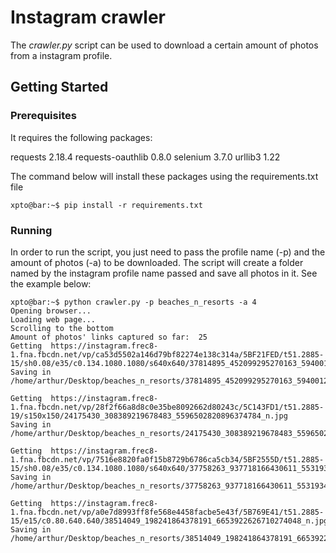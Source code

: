# Instagram crawler

The _crawler.py_ script can be used to download a certain amount of photos from a instagram profile. 

## Getting Started

### Prerequisites

It requires the following packages:

requests 2.18.4
requests-oauthlib 0.8.0
selenium 3.7.0
urllib3 1.22

The command below will install these packages using the requirements.txt file
```console
xpto@bar:~$ pip install -r requirements.txt
```
### Running

In order to run the script, you just need to pass the profile name (-p) and the amount of photos (-a)
to be downloaded. The script will create a folder named by the instagram profile name passed and save all photos in it. See the example below:

```console
xpto@bar:~$ python crawler.py -p beaches_n_resorts -a 4
Opening browser...
Loading web page...
Scrolling to the bottom
Amount of photos' links captured so far:  25
Getting  https://instagram.frec8-1.fna.fbcdn.net/vp/ca53d5502a146d79bf82274e138c314a/5BF21FED/t51.2885-15/sh0.08/e35/c0.134.1080.1080/s640x640/37814895_452099295270163_5940012359610269696_n.jpg
Saving in  /home/arthur/Desktop/beaches_n_resorts/37814895_452099295270163_5940012359610269696_n.jpg

Getting  https://instagram.frec8-1.fna.fbcdn.net/vp/28f2f66a8d8c0e35be8092662d80243c/5C143FD1/t51.2885-19/s150x150/24175430_308389219678483_5596502820896374784_n.jpg
Saving in  /home/arthur/Desktop/beaches_n_resorts/24175430_308389219678483_5596502820896374784_n.jpg

Getting  https://instagram.frec8-1.fna.fbcdn.net/vp/7516e8820fa0f15b8729b6786ca5cb34/5BF2555D/t51.2885-15/sh0.08/e35/c0.134.1080.1080/s640x640/37758263_937718166430611_5531934614735552512_n.jpg
Saving in  /home/arthur/Desktop/beaches_n_resorts/37758263_937718166430611_5531934614735552512_n.jpg

Getting  https://instagram.frec8-1.fna.fbcdn.net/vp/a0e7d8993ff8fe568e4458facbe5e43f/5B769E41/t51.2885-15/e15/c0.80.640.640/38514049_198241864378191_6653922626710274048_n.jpg
Saving in  /home/arthur/Desktop/beaches_n_resorts/38514049_198241864378191_6653922626710274048_n.jpg
```


